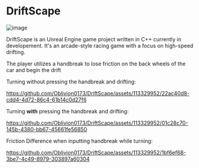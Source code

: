# DriftScape
![image](https://github.com/user-attachments/assets/aec23778-097e-498d-839d-2fad9971060e)

DriftScape is an Unreal Engine game project written in C++ currently in developement. It's an arcade-style racing game with a focus on high-speed drifting.

The player utilizes a handbreak to lose friction on the back wheels of the car and begin the drift

Turning without pressing the handbreak and drifting:

https://github.com/Oblivion0173/DriftScape/assets/113329952/22ac40d8-cdd4-4d72-86c4-61b14c0d27f6

Turning **with** pressing the handbreak and drifting:

https://github.com/Oblivion0173/DriftScape/assets/113329952/01c28c70-145b-4380-bb67-45661fe56850

Friction Difference when inputting handbreak while turning:

https://github.com/Oblivion0173/DriftScape/assets/113329952/1bf6ef68-3be7-4c49-8979-303897a60304

